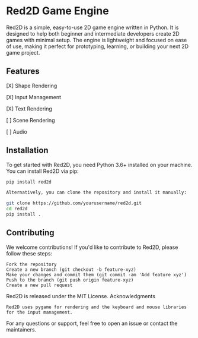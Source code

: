 # Red2D Game Engine

Red2D is a simple, easy-to-use 2D game engine written in Python. It is designed to help both beginner and intermediate developers create 2D games with minimal setup. The engine is lightweight and focused on ease of use, making it perfect for prototyping, learning, or building your next 2D game project.

## Features

[X] Shape Rendering

[X] Input Management

[X] Text Rendering

[ ] Scene Rendering

[ ] Audio


## Installation

To get started with Red2D, you need Python 3.6+ installed on your machine. You can install Red2D via pip:

```bash
pip install red2d

Alternatively, you can clone the repository and install it manually:

git clone https://github.com/yourusername/red2d.git
cd red2d
pip install .
```
## Contributing

We welcome contributions! If you'd like to contribute to Red2D, please follow these steps:

    Fork the repository
    Create a new branch (git checkout -b feature-xyz)
    Make your changes and commit them (git commit -am 'Add feature xyz')
    Push to the branch (git push origin feature-xyz)
    Create a new pull request

Red2D is released under the MIT License.
Acknowledgments

    Red2D uses pygame for rendering and the keyboard and mouse libraries for the input management.

For any questions or support, feel free to open an issue or contact the maintainers.
